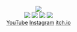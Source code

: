 <!--
README.md (Even though it's HTML) by @Blocksrey
読めますか？これは日本語です。
-->
<P ALIGN=CENTER>
	<IMG SRC=http://lmfao.Blocksrey.com:7890/V>
	<BR>
	<A HREF=http://lmfao.Blocksrey.com:7890/L><IMG SRC=https://Blocksrey.com/icons/left.webp></A>
	<A HREF=http://lmfao.Blocksrey.com:7890/D><IMG SRC=https://Blocksrey.com/icons/down.webp></A>
	<A HREF=http://lmfao.Blocksrey.com:7890/U><IMG SRC=https://Blocksrey.com/icons/up.webp></A>
	<A HREF=http://lmfao.Blocksrey.com:7890/R><IMG SRC=https://Blocksrey.com/icons/right.webp></A>
	<BR>
	<A HREF=http://YouTube.com/Blocksrey>YouTube</A>
	<A HREF=http://Instagram.com/Blocksrey>Instagram</A>
	<A HREF=http://Blocksrey.itch.io>itch.io</A>
</P>
